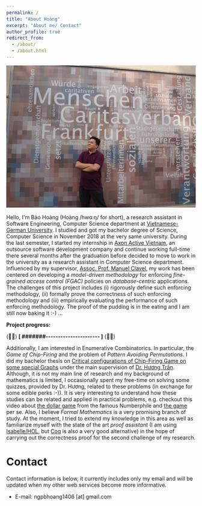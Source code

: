 ```yaml
---
permalink: /
title: "About Hoàng"
excerpt: "About me/ Contact"
author_profile: true
redirect_from: 
  - /about/
  - /about.html
---
```


<img src='/images/about.png'>

Hello, I'm Bảo Hoàng (Hoàng /hwɑːŋ/ for short), a research assistant in Software Engineering, Computer Science department at [Vietnamese-German University](https://vgu.edu.vn/). I studied and got my bachelor degree of Science, Computer Science in November 2018 at the very same university. During the last semester, I started my internship in [Axon Active Vietnam](https://www.axonactive.com/), an outsource software development company and continue working full-time there several months after the graduation before decided to move to work in the university as a research assistant in Computer Science department. Influenced by my supervisor, [Assoc. Prof. Manuel Clavel](http://maude.sip.ucm.es/~clavel/), my work has been centered on developing a *model-driven methodology* for enforcing *fine-grained access control (FGAC)* policies on *database-centric* applications. The challenges of this project includes (i) rigorously define such enforcing methodology, (ii) formally prove the correctness of such enforcing methodology and (iii) empirically evaluating the performance of such enforcing methodology. The proof of the pudding is in the eating and I am still now baking it :-) ...

**Project progress:** 

(:man_shrugging:) **\[ #######---------------------- \]** (:man_student:)

Additionally, I am interested in Enumerative Combinatorics. In particular, the *Game of Chip-Firing* and the problem of *Pattern Avoiding Permutations*. I did my bachelor thesis on [Critical configurations of Chip-Firing Game on some special Graphs](/files/MyBachelorThesis.pdf) under the main supervision of [Dr. Hương Trần](https://dblp.org/pers/hd/h/Huong:Tran_Thi_Thu). Although, it is not my main line of research and my background of mathematics is limited, I occasionally spent my free-time on solving some quizzes, provided by Dr. Hương, related to these problems (in exchange for some edible perks :-)). It is very interesting to understand how these studies can be related and applied in practical problems, e.g. checkout this video about [the dollar game](https://www.youtube.com/watch?v=U33dsEcKgeQ) from the famous Numberphile and [the game](https://thedollargame.io/) per se. Also, I believe *Formal Mathematics* is a very promising branch of study. At the moment, I tried to extend my knowledge in this area as well as familiarize myself with the state of the art *proof assistant* (I am using [Isabelle/HOL](https://isabelle.in.tum.de/), but [Coq](https://coq.inria.fr/) is also a very good alternative) in the hope of carrying out the correctness proof for the second challenge of my research.

Contact
======
Contact information is below, it currently includes only my email and will be updated when my other web services become more informative.

* E-mail: ngpbhoang1406 [at] gmail.com
